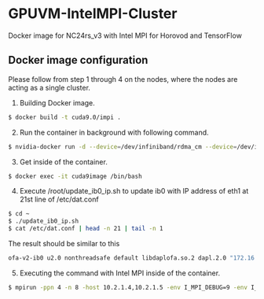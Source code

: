 # GPUVM-IntelMPI-Cluster
Docker image for NC24rs_v3 with Intel MPI for Horovod and TensorFlow

## Docker image configuration
Please follow from step 1 through 4 on the nodes, where the nodes are acting as a single cluster.

1. Building Docker image.
```bash
$ docker build -t cuda9.0/impi .
```
2. Run the container in background with following command.
```bash
$ nvidia-docker run -d --device=/dev/infiniband/rdma_cm --device=/dev/infiniband/uverbs0 --net=host -v ~/nfsshare:/workspace --shm-size=1g --ulimit memlock=-1 --ulimit stack=67108864 --name cuda9image cuda9.0/impi
```
3. Get inside of the container.
```bash
$ docker exec -it cuda9image /bin/bash
```
4. Execute /root/update_ib0_ip.sh to update ib0 with IP address of eth1 at 21st line of /etc/dat.conf
```bash
$ cd ~
$ ./update_ib0_ip.sh
$ cat /etc/dat.conf | head -n 21 | tail -n 1
```
  The result should be similar to this
  ```bash
  ofa-v2-ib0 u2.0 nonthreadsafe default libdaplofa.so.2 dapl.2.0 "172.16.1.3 0" ""
  ```
5. Executing the command with Intel MPI inside of the container.
```bash
$ mpirun -ppn 4 -n 8 -host 10.2.1.4,10.2.1.5 -env I_MPI_DEBUG=9 -env I_MPI_HYDRA_DEBUG=on -env CUDA_VISIBLE_DEVICES=0,1,2,3 -env I_MPI_FABRICS=dapl -env I_MPI_DAPL_PROVIDER=ofa-v2-ib0 -env I_MPI_DYNAMIC_CONNECTION=0 python tensorflow_mnist_estimator.py
```

